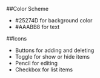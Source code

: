 ##Color Scheme
+ \#25274D for background color
+ \#AAABB8 for text

##Icons
+ Buttons for adding and deleting
+ Toggle for show or hide items
+ Pencil for editing 
+ Checkbox for list items

